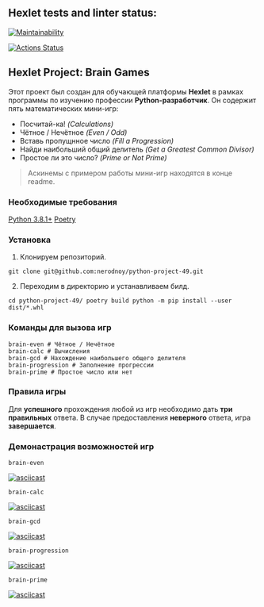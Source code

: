 ## Hexlet tests and linter status:
[![Maintainability](https://api.codeclimate.com/v1/badges/bdcccb94e117ba095757/maintainability)](https://codeclimate.com/github/nerodnoy/python-project-49/maintainability)

[![Actions Status](https://github.com/nerodnoy/python-project-49/workflows/hexlet-check/badge.svg)](https://github.com/nerodnoy/python-project-49/actions)


## Hexlet Project: Brain Games

Этот проект был создан для обучающей платформы **Hexlet** в рамках программы по изучению профессии **Python-разработчик**. Он содержит пять математических мини-игр:

 - Посчитай-ка! *(Calculations)*
 - Чётное / Нечётное *(Even / Odd)*
 - Вставь пропущнное число *(Fill a Progression)*
 - Найди наибольший общий делитель *(Get a Greatest Common Divisor)*
 - Простое ли это число? *(Prime or Not Prime)*

> Аскинемы с примером работы мини-игр находятся в конце readme.

### Необходимые требования

[Python 3.8.1+](https://www.python.org/downloads/)
[Poetry](https://python-poetry.org/docs/)

### Установка

 1. Клонируем репозиторий.

 `git clone git@github.com:nerodnoy/python-project-49.git
`

2. Переходим в директорию и устанавливаем билд.

 `cd python-project-49/
 poetry build
 python -m pip install --user dist/*.whl`

### Команды для вызова игр

    brain-even # Чётное / Нечётное
    brain-calc # Вычисления 
    brain-gcd # Нахождение наибольшего общего делителя
    brain-progression # Заполнение прогрессии
    brain-prime # Простое число или нет

### Правила игры
Для **успешного** прохождения любой из игр необходимо дать **три правильных** ответа.
В случае предоставления **неверного** ответа, игра **завершается**.

### Демонастрация возможностей игр

    brain-even 
[![asciicast](https://asciinema.org/a/gxYTRyXnzjhfKyZQEOIRpsaGp.svg)](https://asciinema.org/a/gxYTRyXnzjhfKyZQEOIRpsaGp)

    brain-calc

[![asciicast](https://asciinema.org/a/BVeQtFNNTPAj2Za4739bJ7q4e.svg)](https://asciinema.org/a/BVeQtFNNTPAj2Za4739bJ7q4e)

    brain-gcd
[![asciicast](https://asciinema.org/a/2Fo9xcvCZNwnvG8bayW9P0qMX.svg)](https://asciinema.org/a/2Fo9xcvCZNwnvG8bayW9P0qMX)

    brain-progression

[![asciicast](https://asciinema.org/a/wMUj5iSIL7Aaig6nvJkUnIKQt.svg)](https://asciinema.org/a/wMUj5iSIL7Aaig6nvJkUnIKQt)

    brain-prime
[![asciicast](https://asciinema.org/a/OtAi6NBbteuikyBMVfCMYZJ3O.svg)](https://asciinema.org/a/OtAi6NBbteuikyBMVfCMYZJ3O)
